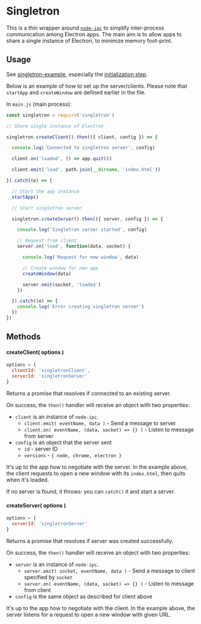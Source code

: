 
# Singletron

This is a thin wrapper around [`node-ipc`](https://github.com/RIAEvangelist/node-ipc) to simplify inter-process communication among Electron apps. The main aim is to allow apps to share a single instance of Electron, to minimize memory foot-print.

## Usage

See [singletron-example](https://github.com/eliot-akira/singletron-example), especially the [initialization step](https://github.com/eliot-akira/singletron-example/blob/master/main.js#L62).

Below is an example of how to set up the server/clients. Please note that `startApp` and `createWindow` are defined earlier in the file.

In `main.js` (main process):

```js
const singletron = require('singletron')

// Share single instance of Electron

singletron.createClient().then(({ client, config }) => {

  console.log('Connected to singletron server', config)

  client.on('loaded', () => app.quit())

  client.emit('load', path.join(__dirname, 'index.html'))

}).catch((e) => {

  // Start the app instance
  startApp()

  // Start singletron server

  singletron.createServer().then(({ server, config }) => {

    console.log('Singletron server started', config)

    // Request from client
    server.on('load', function(data, socket) {

      console.log('Request for new window', data)

      // Create window for new app
      createWindow(data)

      server.emit(socket, 'loaded')
    })

  }).catch((e) => {
    console.log('Error creating singletron server')
  })
})
```

## Methods

#### createClient( options )

```js
options = {
  clientId: 'singletronClient',
  serverId: 'singletronServer'
}
```

Returns a promise that resolves if connected to an existing server.

On success, the `then()` handler will receive an object with two properties:

- `client` is an instance of `node-ipc`.
  - `client.emit( eventName, data )` - Send a message to server
  - `client.on( eventName, (data, socket) => {} )` - Listen to message from server
- `config` is an object that the server sent
  - `id` - server ID
  - `versions` - `{ node, chrome, electron }`

It's up to the app how to negotiate with the server. In the example above, the client requests to open a new window with its `index.html`, then quits when it's loaded.

If no server is found, it throws: you can `catch()` it and start a server.

#### createServer( options )

```js
options = {
  serverId: 'singletronServer'
}
```

Returns a promise that resolves if server was created successfully.

On success, the `then()` handler will receive an object with two properties:

- `server` is an instance of `node-ipc`.
  - `server.emit( socket, eventName, data )` - Send a message to client specified by `socket`
  - `server.on( eventName, (data, socket) => {} )` - Listen to message from client
- `config` is the same object as described for client above

It's up to the app how to negotiate with the client. In the example above, the server listens for a request to open a new window with given URL.
